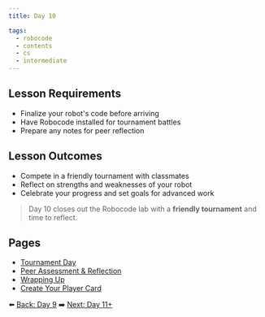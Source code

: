 ```yaml
---
title: Day 10

tags:
  - robocode
  - contents
  - cs
  - intermediate
---
```


## Lesson Requirements

* Finalize your robot's code before arriving
* Have Robocode installed for tournament battles
* Prepare any notes for peer reflection

## Lesson Outcomes

* Compete in a friendly tournament with classmates
* Reflect on strengths and weaknesses of your robot
* Celebrate your progress and set goals for advanced work

> Day 10 closes out the Robocode lab with a **friendly tournament** and time to reflect.

## Pages
- [Tournament Day](/robocode/Day-10/01_tournament_overview)
- [Peer Assessment & Reflection](/robocode/Day-10/02_peer_reflection)
- [Wrapping Up](/robocode/Day-10/03_wrap_up)
- [Create Your Player Card](/robocode/Day-10/04_player_card)

⬅️ [Back: Day 9](/robocode/Day-9/index)
➡️ [Next: Day 11+](/robocode/Day-11+/index)

